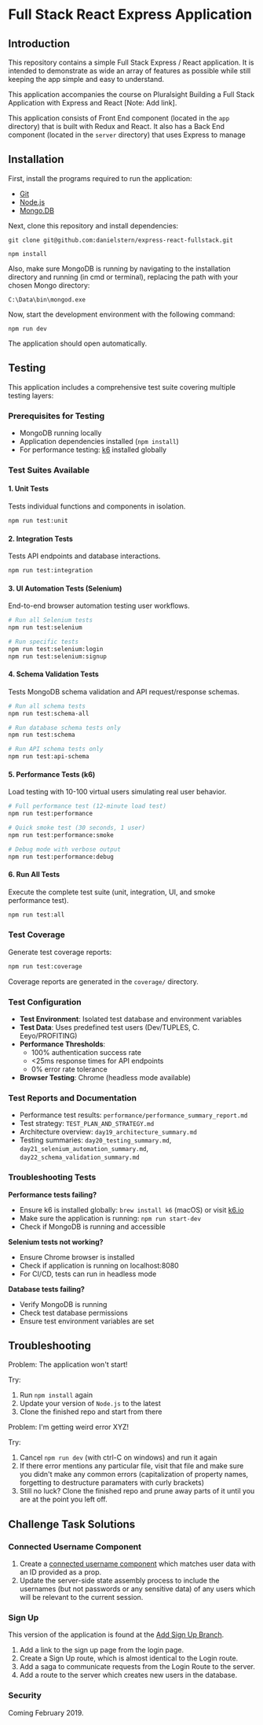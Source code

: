 # Full Stack React Express Application

## Introduction
This repository contains a simple Full Stack Express / React application. It is intended to demonstrate as wide an array of features as possible while still keeping the app simple and easy to understand.
 
 This application accompanies the course on Pluralsight Building a Full Stack Application with Express and React [Note: Add link].
 
 This application consists of Front End component (located in the `app` directory) that is built with Redux and React. It also has a Back End component (located in the `server` directory) that uses Express to manage

## Installation
First, install the programs required to run the application:

- [Git](https://git-scm.com/book/en/v2/Getting-Started-Installing-Git)
- [Node.js](https://nodejs.org/en/download/)
- [Mongo.DB](https://docs.mongodb.com/manual/installation/)

Next, clone this repository and install dependencies:

```
git clone git@github.com:danielstern/express-react-fullstack.git
```

```
npm install
```

Also, make sure MongoDB is running by navigating to the installation directory and running (in cmd or terminal), replacing the path with your chosen Mongo directory:

```
C:\Data\bin\mongod.exe
```

Now, start the development environment with the following command:

```
npm run dev
```

The application should open automatically. 

## Testing

This application includes a comprehensive test suite covering multiple testing layers:

### Prerequisites for Testing
- MongoDB running locally
- Application dependencies installed (`npm install`)
- For performance testing: [k6](https://k6.io/docs/getting-started/installation/) installed globally

### Test Suites Available

#### 1. Unit Tests
Tests individual functions and components in isolation.
```bash
npm run test:unit
```

#### 2. Integration Tests
Tests API endpoints and database interactions.
```bash
npm run test:integration
```

#### 3. UI Automation Tests (Selenium)
End-to-end browser automation testing user workflows.
```bash
# Run all Selenium tests
npm run test:selenium

# Run specific tests
npm run test:selenium:login
npm run test:selenium:signup
```

#### 4. Schema Validation Tests
Tests MongoDB schema validation and API request/response schemas.
```bash
# Run all schema tests
npm run test:schema-all

# Run database schema tests only
npm run test:schema

# Run API schema tests only
npm run test:api-schema
```

#### 5. Performance Tests (k6)
Load testing with 10-100 virtual users simulating real user behavior.
```bash
# Full performance test (12-minute load test)
npm run test:performance

# Quick smoke test (30 seconds, 1 user)
npm run test:performance:smoke

# Debug mode with verbose output
npm run test:performance:debug
```

#### 6. Run All Tests
Execute the complete test suite (unit, integration, UI, and smoke performance test).
```bash
npm run test:all
```

### Test Coverage
Generate test coverage reports:
```bash
npm run test:coverage
```
Coverage reports are generated in the `coverage/` directory.

### Test Configuration
- **Test Environment**: Isolated test database and environment variables
- **Test Data**: Uses predefined test users (Dev/TUPLES, C. Eeyo/PROFITING)
- **Performance Thresholds**: 
  - 100% authentication success rate
  - <25ms response times for API endpoints
  - 0% error rate tolerance
- **Browser Testing**: Chrome (headless mode available)

### Test Reports and Documentation
- Performance test results: `performance/performance_summary_report.md`
- Test strategy: `TEST_PLAN_AND_STRATEGY.md`
- Architecture overview: `day19_architecture_summary.md`
- Testing summaries: `day20_testing_summary.md`, `day21_selenium_automation_summary.md`, `day22_schema_validation_summary.md`

### Troubleshooting Tests

**Performance tests failing?**
- Ensure k6 is installed globally: `brew install k6` (macOS) or visit [k6.io](https://k6.io/docs/getting-started/installation/)
- Make sure the application is running: `npm run start-dev`
- Check if MongoDB is running and accessible

**Selenium tests not working?**
- Ensure Chrome browser is installed
- Check if application is running on localhost:8080
- For CI/CD, tests can run in headless mode

**Database tests failing?**
- Verify MongoDB is running
- Check test database permissions
- Ensure test environment variables are set

## Troubleshooting
Problem: The application won't start!

Try:
1. Run `npm install` again
2. Update your version of `Node.js` to the latest
3. Clone the finished repo and start from there

Problem: I'm getting weird error XYZ!

Try:
1. Cancel `npm run dev` (with ctrl-C on windows) and run it again
2. If there error mentions any particular file, visit that file and make sure you didn't make any common errors (capitalization of property names, forgetting to destructure paramaters with curly brackets)
3. Still no luck? Clone the finished repo and prune away parts of it until you are at the point you left off.

## Challenge Task Solutions

### Connected Username Component
1. Create a [connected username component](https://github.com/danielstern/express-react-fullstack/blob/master/src/app/components/UsernameDisplay.jsx) which matches user data with an ID provided as a prop.
2. Update the server-side state assembly process to include the usernames (but not passwords or any sensitive data) of any users which will be relevant to the current session.

### Sign Up 
This version of the application is found at the [Add Sign Up Branch](https://github.com/danielstern/express-react-fullstack/tree/add-signup/src/app/components).

1. Add a link to the sign up page from the login page.
2. Create a Sign Up route, which is almost identical to the Login route.
3. Add a saga to communicate requests from the Login Route to the server.
4. Add a route to the server which creates new users in the database.

### Security
Coming February 2019.
